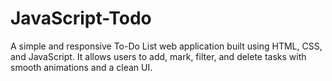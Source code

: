 # JavaScript-Todo
A simple and responsive To-Do List web application built using HTML, CSS, and JavaScript. It allows users to add, mark, filter, and delete tasks with smooth animations and a clean UI.
